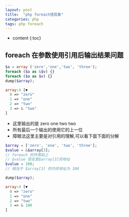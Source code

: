 ```yaml
---
layout: post
title:  "php foreach怪现象"
categories: php
tags: php foreach
---
```


* content
{:toc}

## foreach 在参数使用引用后输出结果问题
```php
$a = array ('zero','one','two', 'three');
foreach ($a as &$v) {}
foreach ($a as $v) {}
dump($array);

array:4 [▼
  0 => "zero"
  1 => "one"
  2 => "two"
  3 => & "two"
]
```




* 这里输出的是 zero one two two
* 所有最后一个输出的使用它的上一位
* 障眼法这里主要是对引用的理解,可以看下面下面的分解

```php
$array = ['zero', 'one', 'two', 'three'];
$value = &$array[3];
// foreach 的作用如上
// $value 现在是$array[3]的地址
$value = 100;
// 相当于 $array[3] 的内存地址为 100

dump($array);

array:4 [▼
  0 => "zero"
  1 => "one"
  2 => "two"
  3 => & 100
]
```